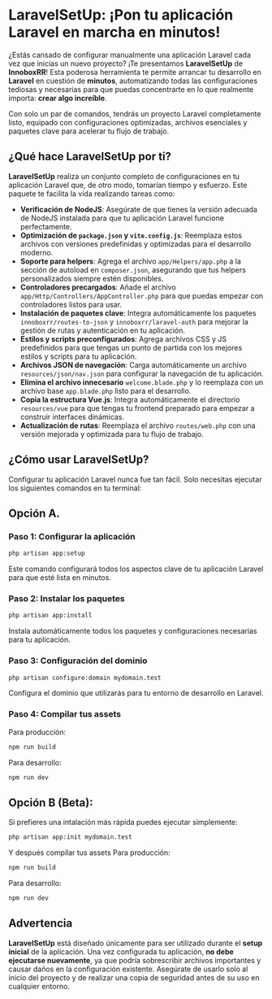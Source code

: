 # LaravelSetUp: ¡Pon tu aplicación Laravel en marcha en minutos!

¿Estás cansado de configurar manualmente una aplicación Laravel cada vez que inicias un nuevo proyecto? ¡Te presentamos **LaravelSetUp** de **InnoboxRR**! Esta poderosa herramienta te permite arrancar tu desarrollo en **Laravel** en cuestión de **minutos**, automatizando todas las configuraciones tediosas y necesarias para que puedas concentrarte en lo que realmente importa: **crear algo increíble**.

Con solo un par de comandos, tendrás un proyecto Laravel completamente listo, equipado con configuraciones optimizadas, archivos esenciales y paquetes clave para acelerar tu flujo de trabajo.

## ¿Qué hace LaravelSetUp por ti?

**LaravelSetUp** realiza un conjunto completo de configuraciones en tu aplicación Laravel que, de otro modo, tomarían tiempo y esfuerzo. Este paquete te facilita la vida realizando tareas como:

- **Verificación de NodeJS**: Asegúrate de que tienes la versión adecuada de NodeJS instalada para que tu aplicación Laravel funcione perfectamente.
- **Optimización de `package.json` y `vite.config.js`**: Reemplaza estos archivos con versiones predefinidas y optimizadas para el desarrollo moderno.
- **Soporte para helpers**: Agrega el archivo `app/Helpers/app.php` a la sección de autoload en `composer.json`, asegurando que tus helpers personalizados siempre estén disponibles.
- **Controladores precargados**: Añade el archivo `app/Http/Controllers/AppController.php` para que puedas empezar con controladores listos para usar.
- **Instalación de paquetes clave**: Integra automáticamente los paquetes `innoboxrr/routes-to-json` y `innoboxrr/laravel-auth` para mejorar la gestión de rutas y autenticación en tu aplicación.
- **Estilos y scripts preconfigurados**: Agrega archivos CSS y JS predefinidos para que tengas un punto de partida con los mejores estilos y scripts para tu aplicación.
- **Archivos JSON de navegación**: Carga automáticamente un archivo `resources/json/nav.json` para configurar la navegación de tu aplicación.
- **Elimina el archivo innecesario** `welcome.blade.php` y lo reemplaza con un archivo base `app.blade.php` listo para el desarrollo.
- **Copia la estructura Vue.js**: Integra automáticamente el directorio `resources/vue` para que tengas tu frontend preparado para empezar a construir interfaces dinámicas.
- **Actualización de rutas**: Reemplaza el archivo `routes/web.php` con una versión mejorada y optimizada para tu flujo de trabajo.

## ¿Cómo usar LaravelSetUp?

Configurar tu aplicación Laravel nunca fue tan fácil. Solo necesitas ejecutar los siguientes comandos en tu terminal:

## Opción A.

### Paso 1: Configurar la aplicación

```bash
php artisan app:setup
```
Este comando configurará todos los aspectos clave de tu aplicación Laravel para que esté lista en minutos.

### Paso 2: Instalar los paquetes
```bash
php artisan app:install
```
Instala automáticamente todos los paquetes y configuraciones necesarias para tu aplicación.

### Paso 3: Configuración del dominio
```bash
php artisan configure:domain mydomain.test
```
Configura el dominio que utilizarás para tu entorno de desarrollo en Laravel.

### Paso 4: Compilar tus assets
Para producción:

```bash
npm run build
```

Para desarrollo:

```bash
npm run dev
```

## Opción B (Beta):

Si prefieres una intalación más rápida puedes ejecutar simplemente:

```bash
php artisan app:init mydomain.test
``` 

Y después compilar tus assets
Para producción:

```bash
npm run build
```

Para desarrollo:

```bash
npm run dev
```

## Advertencia

**LaravelSetUp** está diseñado únicamente para ser utilizado durante el **setup inicial** de la aplicación. Una vez configurada tu aplicación, **no debe ejecutarse nuevamente**, ya que podría sobrescribir archivos importantes y causar daños en la configuración existente. Asegúrate de usarlo solo al inicio del proyecto y de realizar una copia de seguridad antes de su uso en cualquier entorno.
